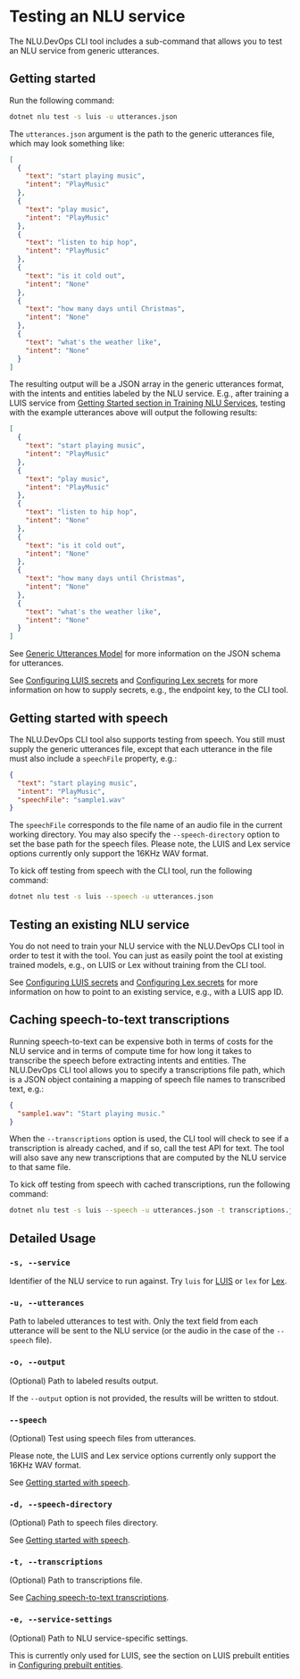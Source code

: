 # Testing an NLU service

The NLU.DevOps CLI tool includes a sub-command that allows you to test an NLU service from generic utterances.

## Getting started

Run the following command:
```bash
dotnet nlu test -s luis -u utterances.json
```

The `utterances.json` argument is the path to the generic utterances file, which may look something like:
```json
[
  {
    "text": "start playing music",
    "intent": "PlayMusic"
  },
  {
    "text": "play music",
    "intent": "PlayMusic"
  },
  {
    "text": "listen to hip hop",
    "intent": "PlayMusic"
  },
  {
    "text": "is it cold out",
    "intent": "None"
  },
  {
    "text": "how many days until Christmas",
    "intent": "None"
  },
  {
    "text": "what's the weather like",
    "intent": "None"
  }
]
```

The resulting output will be a JSON array in the generic utterances format, with the intents and entities labeled by the NLU service. E.g., after training a LUIS service from [Getting Started section in Training NLU Services](Train.md#getting-started), testing with the example utterances above will output the following results:

```json
[
  {
    "text": "start playing music",
    "intent": "PlayMusic"
  },
  {
    "text": "play music",
    "intent": "PlayMusic"
  },
  {
    "text": "listen to hip hop",
    "intent": "None"
  },
  {
    "text": "is it cold out",
    "intent": "None"
  },
  {
    "text": "how many days until Christmas",
    "intent": "None"
  },
  {
    "text": "what's the weather like",
    "intent": "None"
  }
]
```

See [Generic Utterances Model](GenericUtterances.md) for more information on the JSON schema for utterances.

See [Configuring LUIS secrets](LuisSecrets.md) and [Configuring Lex secrets](LexSecrets.md) for more information on how to supply secrets, e.g., the endpoint key, to the CLI tool.

## Getting started with speech

The NLU.DevOps CLI tool also supports testing from speech. You still must supply the generic utterances file, except that each utterance in the file must also include a `speechFile` property, e.g.:

```json
{
  "text": "start playing music",
  "intent": "PlayMusic",
  "speechFile": "sample1.wav"
}
```

The `speechFile` corresponds to the file name of an audio file in the current working directory. You may also specify the `--speech-directory` option to set the base path for the speech files. Please note, the LUIS and Lex service options currently only support the 16KHz WAV format.

To kick off testing from speech with the CLI tool, run the following command:

```bash
dotnet nlu test -s luis --speech -u utterances.json
```

## Testing an existing NLU service

You do not need to train your NLU service with the NLU.DevOps CLI tool in order to test it with the tool. You can just as easily point the tool at existing trained models, e.g., on LUIS or Lex without training from the CLI tool.

See [Configuring LUIS secrets](LuisSecrets.md) and [Configuring Lex secrets](LexSecrets.md) for more information on how to point to an existing service, e.g., with a LUIS app ID.

## Caching speech-to-text transcriptions

Running speech-to-text can be expensive both in terms of costs for the NLU service and in terms of compute time for how long it takes to transcribe the speech before extracting intents and entities. The NLU.DevOps CLI tool allows you to specify a transcriptions file path, which is a JSON object containing a mapping of speech file names to transcribed text, e.g.:

```json
{
  "sample1.wav": "Start playing music."
}
```

When the `--transcriptions` option is used, the CLI tool will check to see if a transcription is already cached, and if so, call the test API for text. The tool will also save any new transcriptions that are computed by the NLU service to that same file.

To kick off testing from speech with cached transcriptions, run the following command:

```bash
dotnet nlu test -s luis --speech -u utterances.json -t transcriptions.json
```

## Detailed Usage

### `-s, --service`
Identifier of the NLU service to run against. Try `luis` for [LUIS](https://www.luis.ai) or `lex` for [Lex](https://aws.amazon.com/lex/).

### `-u, --utterances`
Path to labeled utterances to test with. Only the text field from each utterance will be sent to the NLU service (or the audio in the case of the `--speech` file).

### `-o, --output`
(Optional) Path to labeled results output.

If the `--output` option is not provided, the results will be written to stdout.

### `--speech`
(Optional) Test using speech files from utterances.

Please note, the LUIS and Lex service options currently only support the 16KHz WAV format.

See [Getting started with speech](#getting-started-with-speech).

### `-d, --speech-directory`
(Optional) Path to speech files directory.

See [Getting started with speech](#getting-started-with-speech).

### `-t, --transcriptions`
(Optional) Path to transcriptions file.

See [Caching speech-to-text transcriptions](#caching-speech-to-text-transcriptions).

### `-e, --service-settings`
(Optional) Path to NLU service-specific settings.

This is currently only used for LUIS, see the section on LUIS prebuilt entities in [Configuring prebuilt entities](LuisSettings.md#configuring-prebuilt-entities).


